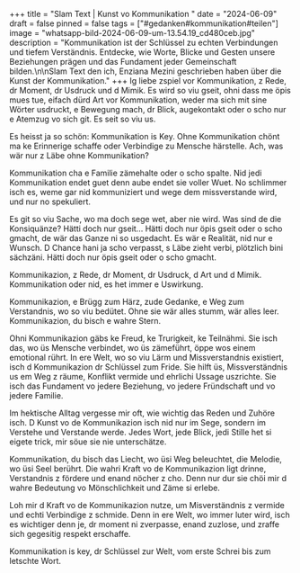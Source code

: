 +++
title = "Slam Text | Kunst vo Kommunikation "
date = "2024-06-09"
draft = false
pinned = false
tags = ["#gedanken#kommunikation#teilen"]
image = "whatsapp-bild-2024-06-09-um-13.54.19_cd480ceb.jpg"
description = "Kommunikation ist der Schlüssel zu echten Verbindungen und tiefem Verständnis. Entdecke, wie Worte, Blicke und Gesten unsere Beziehungen prägen und das Fundament jeder Gemeinschaft bilden.\n\nSlam Text den ich, Enziana Mezini geschrieben haben über die Kunst der Kommunikation."
+++
Ig liebe zspiel vor Kommunikation, z Rede, dr Moment, dr Usdruck und d Mimik. Es wird so viu gseit, ohni dass me öpis mues tue, eifach dürd Art vor Kommunikation, weder ma sich mit sine Wörter usdruckt, e Bewegung mach, dr Blick, augekontakt oder o scho nur e Atemzug vo sich git. Es seit so viu us.

Es heisst ja so schön: Kommunikation is Key. Ohne Kommunikation chönt ma ke Erinnerige schaffe oder Verbindige zu Mensche härstelle. Ach, was wär nur z Läbe ohne Kommunikation?

Kommunikation cha e Familie zämehalte oder o scho spalte. Nid jedi Kommunikation endet guet denn aube endet sie voller Wuet. No schlimmer isch es, weme gar nid kommuniziert und wege dem missverstande wird, und nur no spekuliert.

Es git so viu Sache, wo ma doch sege wet, aber nie wird. Was sind de die Konsiquänze? Hätti doch nur gseit... Hätti doch nur öpis gseit oder o scho gmacht, de wär das Ganze ni so usgedacht. Es wär e Realität, nid nur e Wunsch. D Chance hani ja scho verpasst, s Läbe zieht verbi, plötzlich bini sächzäni. Hätti doch nur öpis gseit oder o scho gmacht.

Kommunikazion, z Rede, dr Moment, dr Usdruck, d Art und d Mimik. Kommunikation oder nid, es het immer e Uswirkung.

Kommunikazion, e Brügg zum Härz, zude Gedanke, e Weg zum Verstandnis, wo so viu bedütet. Ohne sie wär alles stumm, wär alles leer. Kommunikazion, du bisch e wahre Stern.

Ohni Kommunikazion gäbs ke Freud, ke Trurigkeit, ke Teilnähmi. Sie isch das, wo üs Mensche verbindet, wo üs zämeführt, öppe wos einem emotional rührt. In ere Welt, wo so viu Lärm und Missverstandnis existiert, isch d Kommunikazion dr Schlüssel zum Fride. Sie hilft üs, Missverständnis us em Weg z räume, Konflikt vermide und ehrlichi Ussage uszrichte. Sie isch das Fundament vo jedere Beziehung, vo jedere Fründschaft und vo jedere Familie.

Im hektische Alltag vergesse mir oft, wie wichtig das Reden und Zuhöre isch. D Kunst vo de Kommunikazion isch nid nur im Sege, sondern im Verstehe und Verstande werde. Jedes Wort, jede Blick, jedi Stille het si eigete trick, mir söue sie nie unterschätze.

Kommunikation, du bisch das Liecht, wo üsi Weg beleuchtet, die Melodie, wo üsi Seel berührt. Die wahri Kraft vo de Kommunikazion ligt drinne, Verstandnis z fördere und enand nöcher z cho. Denn nur dur sie chöi mir d wahre Bedeutung vo Mönschlichkeit und Zäme si erlebe.

Loh mir d Kraft vo de Kommunikazion nutze, um Misverständnis z vermide und echti Verbindige z schmide. Denn in ere Welt, wo immer luter wird, isch es wichtiger denn je, dr moment ni zverpasse, enand zuzlose, und zraffe sich gegesitig respekt erschaffe.

Kommunikation is key, dr Schlüssel zur Welt, vom erste Schrei bis zum letschte Wort.